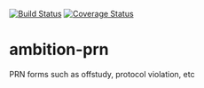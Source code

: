 [![Build Status](https://travis-ci.org/ambition-study/ambition-prn.svg?branch=develop)](https://travis-ci.org/ambition-study/ambition-prn)
[![Coverage Status](https://coveralls.io/repos/ambition-study/ambition-prn/badge.svg?branch=develop&service=github)](https://coveralls.io/github/ambition-study/ambition-prn?branch=develop)

# ambition-prn
PRN forms such as offstudy, protocol violation, etc
